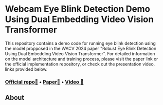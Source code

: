 # Webcam Eye Blink Detection Demo Using Dual Embedding Video Vision Transformer

This repository contains a demo code for running eye blink detection using the model propposed in the WACV 2024 paper "Robust Eye Blink Detection Using Dual Embedding Video Vision Transformer". For detailed information on the model architecture and training process, please visit the paper link or the official implementation repository, or check out the presentation video, links provided below.

### [Official repo📂](https://github.com/hongtuna/Eyeblink-detection-using-ViViT/tree/main) • [Paper📝](https://openaccess.thecvf.com/content/WACV2024/html/Hong_Robust_Eye_Blink_Detection_Using_Dual_Embedding_Video_Vision_Transformer_WACV_2024_paper.html) • [Video 🎥](https://youtu.be/i2CWdyRcgWQ?feature=shared)
## About




